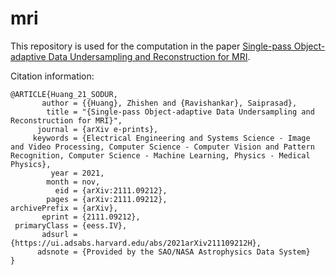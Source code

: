 # mri

This repository is used for the computation in the paper [Single-pass Object-adaptive Data Undersampling and Reconstruction for MRI](https://arxiv.org/abs/2111.09212).

Citation information:

```
@ARTICLE{Huang_21_SODUR,
       author = {{Huang}, Zhishen and {Ravishankar}, Saiprasad},
        title = "{Single-pass Object-adaptive Data Undersampling and Reconstruction for MRI}",
      journal = {arXiv e-prints},
     keywords = {Electrical Engineering and Systems Science - Image and Video Processing, Computer Science - Computer Vision and Pattern Recognition, Computer Science - Machine Learning, Physics - Medical Physics},
         year = 2021,
        month = nov,
          eid = {arXiv:2111.09212},
        pages = {arXiv:2111.09212},
archivePrefix = {arXiv},
       eprint = {2111.09212},
 primaryClass = {eess.IV},
       adsurl = {https://ui.adsabs.harvard.edu/abs/2021arXiv211109212H},
      adsnote = {Provided by the SAO/NASA Astrophysics Data System}
}

```
